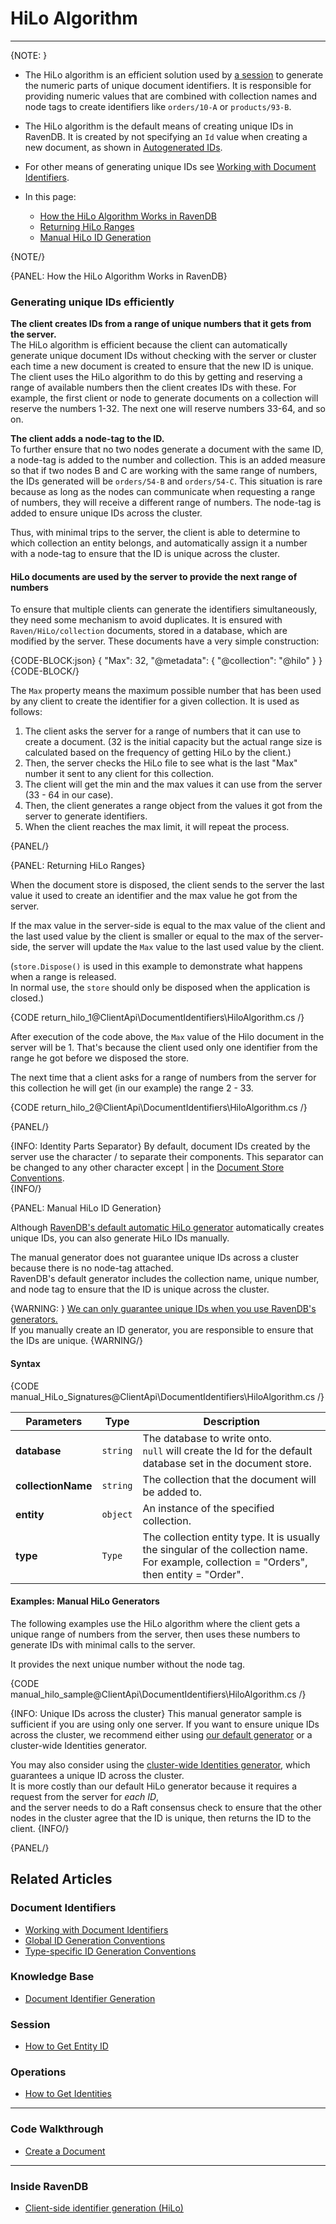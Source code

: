 # HiLo Algorithm

---

{NOTE: }

* The HiLo algorithm is an efficient solution used by [a session](../session/what-is-a-session-and-how-does-it-work) 
  to generate the numeric parts of unique document identifiers. 
  It is responsible for providing numeric values that are combined with collection names and node tags 
  to create identifiers like `orders/10-A` or `products/93-B`. 

* The HiLo algorithm is the default means of creating unique IDs in RavenDB. It is created 
  by not specifying an `Id` value when creating a new document, 
  as shown in [Autogenerated IDs](../../client-api/document-identifiers/working-with-document-identifiers#autogenerated-ids).

* For other means of generating unique IDs see [Working with Document Identifiers](../../client-api/document-identifiers/working-with-document-identifiers).

* In this page:
   * [How the HiLo Algorithm Works in RavenDB](../../client-api/document-identifiers/hilo-algorithm#how-the-hilo-algorithm-works-in-ravendb)
   * [Returning HiLo Ranges](../../client-api/document-identifiers/hilo-algorithm#returning-hilo-ranges)
   * [Manual HiLo ID Generation](../../client-api/document-identifiers/hilo-algorithm#manual-hilo-id-generation)

{NOTE/}

{PANEL: How the HiLo Algorithm Works in RavenDB}

### Generating unique IDs efficiently

**The client creates IDs from a range of unique numbers that it gets from the server.**  
The HiLo algorithm is efficient because the client can automatically generate unique document IDs 
without checking with the server or cluster each time a new document is created to ensure that the new ID is unique. 
The client uses the HiLo algorithm to do this by getting and reserving a range of available numbers then the 
client creates IDs with these. For example, the first client or node to generate documents on a collection will reserve 
the numbers 1-32. The next one will reserve numbers 33-64, and so on.  

**The client adds a node-tag to the ID.**  
To further ensure that no two nodes generate a document with the same ID, a node-tag is added to the number and collection. 
This is an added measure so that if two nodes B and C are working with the same range of numbers, 
the IDs generated will be `orders/54-B` and `orders/54-C`. This situation is rare because as long as the nodes can communicate 
when requesting a range of numbers, they will receive a different range of numbers. 
The node-tag is added to ensure unique IDs across the cluster.  

Thus, with minimal trips to the server, the client is able to determine to which collection an entity belongs, 
and automatically assign it a number with a node-tag to ensure that the ID is unique across the cluster.

#### HiLo documents are used by the server to provide the next range of numbers

To ensure that multiple clients can generate the identifiers simultaneously, they need some mechanism to avoid duplicates. It is ensured with `Raven/HiLo/collection` documents, stored in a database, which are modified by the server. These documents have a very simple construction:

{CODE-BLOCK:json}
{
    "Max": 32,
    "@metadata": {
        "@collection": "@hilo"
    }
}
{CODE-BLOCK/}

The `Max` property means the maximum possible number that has been used by any client to create the identifier for a given collection. It is used as follows:

1. The client asks the server for a range of numbers that it can use to create a document. 
   (32 is the initial capacity but the actual range size is calculated based on the frequency of getting HiLo by the client.)
2. Then, the server checks the HiLo file to see what is the last "Max" number it sent to any client for this collection.
3. The client will get the min and the max values it can use from the server (33 - 64 in our case).
4. Then, the client generates a range object from the values it got from the server to generate identifiers.
5. When the client reaches the max limit, it will repeat the process.

{PANEL/}

{PANEL: Returning HiLo Ranges}

When the document store is disposed, the client sends to the server the last value it used to create an identifier and the max value he got from the server.

If the max value in the server-side is equal to the max value of the client and 
the last used value by the client is smaller or equal to the max of the server-side, 
the server will update the `Max` value to the last used value by the client.

(`store.Dispose()` is used in this example to demonstrate what happens when a range is released.  
In normal use, the `store` should only be disposed when the application is closed.)

{CODE return_hilo_1@ClientApi\DocumentIdentifiers\HiloAlgorithm.cs /}

After execution of the code above, the `Max` value of the Hilo document in the server will be 1. That's because the client used only one identifier from the range he got before we disposed the store.

The next time that a client asks for a range of numbers from the server for this collection he will get (in our example) the range 2 - 33.

{CODE return_hilo_2@ClientApi\DocumentIdentifiers\HiloAlgorithm.cs /}

{PANEL/}

{INFO: Identity Parts Separator}
By default, document IDs created by the server use the character / to separate their components. 
This separator can be changed to any other character except | in the 
[Document Store Conventions](../../client-api/configuration/conventions#changing-the-identity-separator).  
{INFO/}

{PANEL: Manual HiLo ID Generation}

Although [RavenDB's default automatic HiLo generator](../../client-api/document-identifiers/working-with-document-identifiers#autogenerated-ids) 
automatically creates unique IDs, you can also generate HiLo IDs manually.  

The manual generator does not guarantee unique IDs across a cluster because there is no node-tag attached.  
RavenDB's default generator includes the collection name, unique number, and node tag to ensure that
the ID is unique across the cluster.  

{WARNING: }
[We can only guarantee unique IDs when you use RavenDB's generators.](../../client-api/document-identifiers/working-with-document-identifiers)  
If you manually create an ID generator, you are responsible to ensure that the IDs are unique. 
{WARNING/}

#### Syntax

{CODE manual_HiLo_Signatures@ClientApi\DocumentIdentifiers\HiloAlgorithm.cs /}

| Parameters | Type | Description |
| ------------- | ------------- | ----- |
| **database** | `string` | The database to write onto. <br/> `null` will create the Id for the default database set in the document store. |
| **collectionName** | `string` | The collection that the document will be added to. |
| **entity** | `object` | An instance of the specified collection. |
| **type** | `Type` | The collection entity type. It is usually the singular of the collection name. <br/> For example, collection = "Orders", then entity = "Order". |

#### Examples: Manual HiLo Generators

The following examples use the HiLo algorithm where the client gets a unique range of numbers 
from the server, then uses these numbers to generate IDs with minimal calls to the server.  

It provides the next unique number without the node tag.  

{CODE manual_hilo_sample@ClientApi\DocumentIdentifiers\HiloAlgorithm.cs /}

{INFO: Unique IDs across the cluster}
This manual generator sample is sufficient if you are using only one server. If you want to ensure unique IDs across the cluster, 
we recommend either using [our default generator](../../client-api/document-identifiers/working-with-document-identifiers#autogenerated-ids) 
or a cluster-wide Identities generator.  

You may also consider using the [cluster-wide Identities generator](../../client-api/document-identifiers/working-with-document-identifiers#identities), 
which guarantees a unique ID across the cluster.  
It is more costly than our default HiLo generator because it requires a request from the server for _each ID_,  
and the server needs to do a Raft consensus check 
to ensure that the other nodes in the cluster agree that the ID is unique, then returns the ID to the client.
{INFO/}

{PANEL/}

## Related Articles

### Document Identifiers

- [Working with Document Identifiers](../../client-api/document-identifiers/working-with-document-identifiers)
- [Global ID Generation Conventions](../../client-api/configuration/identifier-generation/global)
- [Type-specific ID Generation Conventions](../../client-api/configuration/identifier-generation/type-specific)

### Knowledge Base

- [Document Identifier Generation](../../server/kb/document-identifier-generation)

### Session

- [How to Get Entity ID](../../client-api/session/how-to/get-entity-id)

### Operations

- [How to Get Identities](../../client-api/operations/maintenance/identities/get-identities)

---

### Code Walkthrough

- [Create a Document](https://demo.ravendb.net/demos/csharp/basics/create-document)

---

### Inside RavenDB

- [Client-side identifier generation (HiLo)](https://ravendb.net/learn/inside-ravendb-book/reader/4.0/2-zero-to-ravendb#client-side-identifier-generation-hilo)
